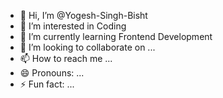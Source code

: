 - 👋 Hi, I’m @Yogesh-Singh-Bisht
- 👀 I’m interested in Coding
- 🌱 I’m currently learning Frontend Development
- 💞️ I’m looking to collaborate on ...
- 📫 How to reach me ...
- 😄 Pronouns: ...
- ⚡ Fun fact: ...

<!---
Yogesh-Singh-Bisht/Yogesh-Singh-Bisht is a ✨ special ✨ repository because its `README.md` (this file) appears on your GitHub profile.
You can click the Preview link to take a look at your changes.
--->
